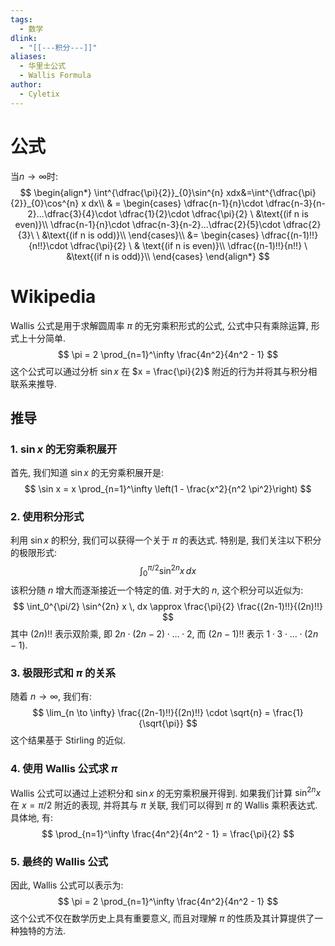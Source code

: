 ```yaml
---
tags:
  - 数学
dlink:
  - "[[---积分---]]"
aliases:
  - 华里士公式
  - Wallis Formula
author:
  - Cyletix
---
```

# 公式
当$n\to\infty$时: 
$$
\begin{align*}
\int^{\dfrac{\pi}{2}}_{0}\sin^{n} xdx&=\int^{\dfrac{\pi}{2}}_{0}\cos^{n} x dx\\
& = 
\begin{cases} 
\dfrac{n-1}{n}\cdot \dfrac{n-3}{n-2}...\dfrac{3}{4}\cdot \dfrac{1}{2}\cdot \dfrac{\pi}{2} \ &\text{(if n is even)}\\ 
\dfrac{n-1}{n}\cdot \dfrac{n-3}{n-2}...\dfrac{2}{5}\cdot \dfrac{2}{3}\ \ &\text{(if n is odd)}\\ 
\end{cases}\\
&= \begin{cases} \dfrac{(n-1)!!}{n!!}\cdot \dfrac{\pi}{2} \  & \text{(if n is even)}\\ \dfrac{(n-1)!!}{n!!} \  &\text{(if n is odd)}\\ 
\end{cases}
\end{align*}
$$

# Wikipedia
Wallis 公式是用于求解圆周率 $\pi$ 的无穷乘积形式的公式, 公式中只有乘除运算, 形式上十分简单. 
$$ \pi = 2 \prod_{n=1}^\infty \frac{4n^2}{4n^2 - 1} $$
这个公式可以通过分析 $\sin x$ 在 $x = \frac{\pi}{2}$ 附近的行为并将其与积分相联系来推导. 
## 推导
### 1. $\sin x$ 的无穷乘积展开
首先, 我们知道 $\sin x$ 的无穷乘积展开是: 
$$ \sin x = x \prod_{n=1}^\infty \left(1 - \frac{x^2}{n^2 \pi^2}\right) $$
### 2. 使用积分形式
利用 $\sin x$ 的积分, 我们可以获得一个关于 $\pi$ 的表达式. 特别是, 我们关注以下积分的极限形式: 
$$ \int_0^{\pi/2} \sin^{2n} x \, dx $$
该积分随 $n$ 增大而逐渐接近一个特定的值. 对于大的 $n$, 这个积分可以近似为: 
$$ \int_0^{\pi/2} \sin^{2n} x \, dx \approx \frac{\pi}{2} \frac{(2n-1)!!}{(2n)!!} $$
其中 $(2n)!!$ 表示双阶乘, 即 $2n \cdot (2n-2) \cdot \ldots \cdot 2$, 而 $(2n-1)!!$ 表示 $1 \cdot 3 \cdot \ldots \cdot (2n-1)$. 
### 3. 极限形式和 $\pi$ 的关系
随着 $n \to \infty$, 我们有: 
$$ \lim_{n \to \infty} \frac{(2n-1)!!}{(2n)!!} \cdot \sqrt{n} = \frac{1}{\sqrt{\pi}} $$
这个结果基于 Stirling 的近似. 
### 4. 使用 Wallis 公式求 $\pi$
Wallis 公式可以通过上述积分和 $\sin x$ 的无穷乘积展开得到. 如果我们计算 $\sin^{2n} x$ 在 $x = \pi/2$ 附近的表现, 并将其与 $\pi$ 关联, 我们可以得到 $\pi$ 的 Wallis 乘积表达式. 具体地, 有: 
$$ \prod_{n=1}^\infty \frac{4n^2}{4n^2 - 1} = \frac{\pi}{2} $$
### 5. 最终的 Wallis 公式
因此, Wallis 公式可以表示为: 
$$ \pi = 2 \prod_{n=1}^\infty \frac{4n^2}{4n^2 - 1} $$
这个公式不仅在数学历史上具有重要意义, 而且对理解 $\pi$ 的性质及其计算提供了一种独特的方法. 

